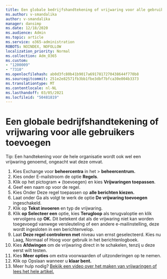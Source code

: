 ```yaml
---
title: Een globale bedrijfshandtekening of vrijwaring voor alle gebruikers toevoegen
ms.author: v-smandalika
author: v-smandalika
manager: dansimp
ms.date: 12/18/2020
ms.audience: Admin
ms.topic: article
ms.service: o365-administration
ROBOTS: NOINDEX, NOFOLLOW
localization_priority: Normal
ms.collection: Adm_O365
ms.custom:
- "1200009"
- "7310"
ms.openlocfilehash: ab0d3fc80b41b9017a6917817270438644f770b8
ms.sourcegitcommit: 251e2e82571fb3bb1fbe3dbf7bfca30e004b3373
ms.translationtype: MT
ms.contentlocale: nl-NL
ms.lasthandoff: 03/05/2021
ms.locfileid: "50481819"
---
```

# <a name="add-a-global-company-signature-or-disclaimer-for-all-users"></a>Een globale bedrijfshandtekening of vrijwaring voor alle gebruikers toevoegen

Tip: Een handtekening voor de hele organisatie wordt ook wel een vrijwaring genoemd, ongeacht wat deze omvat.

1. Kies Exchange voor **beheercentra** in het  >  **beheercentrum.**
2. Kies onder E-mailstroom de optie **Regels**.
3. Klik op het pictogram **+** (toevoegen) en kies **Vrijwaringen toepassen**.
4. Geef een naam op voor de regel.
5. Kies Onder Deze regel toepassen op **alle berichten kiezen.**
6. Laat onder Ga als volgt te werk de optie **De vrijwaring toevoegen** ingeschakeld.
7. Klik op **Tekst invoeren** en typ de vrijwaring.
8. Klik **op Selecteer een** optie, kies **Terugloop** als terugvaloptie en klik vervolgens op **OK.** Dit betekent dat als de vrijwaring niet kan worden toegevoegd vanwege versleuteling of een andere e-mailinstelling, deze wordt ingesloten in een berichtenvelop.
9. Laat **Deze regel controleren met** niveau van ernst geselecteerd. Kies nu Laag, Normaal of Hoog voor gebruik in het berichtenlogboek.
10. Kies **Afdwingen** om de vrijwaring direct in te schakelen, tenzij u deze eerst wilt testen.
11. Kies **Meer opties** om extra voorwaarden of uitzonderingen op te nemen.
12. Klik op Opslaan wanneer u **klaar bent.**
13. Meer hulp nodig? [Bekijk een video over het maken van vrijwaringen of lees het hele artikel.](https://support.office.com/article/2d75860f-c527-4352-a7f6-73eba54c0c72?wt.mc_id=Chat_GlobalSignature)